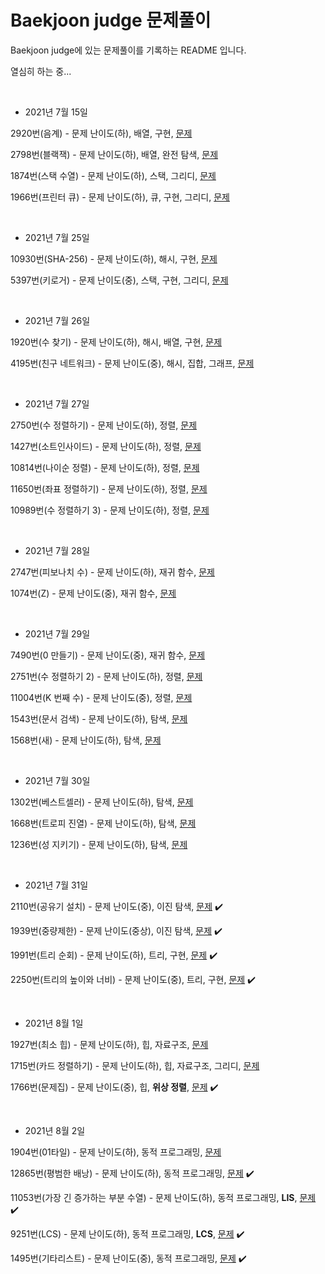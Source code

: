 # Baekjoon judge 문제풀이



Baekjoon judge에 있는 문제풀이를 기록하는 README 입니다.

열심히 하는 중...



<br/>

* 2021년 7월 15일

2920번(음계) - 문제 난이도(하), 배열, 구현, [문제](https://www.acmicpc.net/problem/2920) 

2798번(블랙잭) - 문제 난이도(하), 배열, 완전 탐색, [문제](https://www.acmicpc.net/problem/2798)

1874번(스택 수열) - 문제 난이도(하), 스택, 그리디, [문제](https://www.acmicpc.net/problem/1874)

1966번(프린터 큐) - 문제 난이도(하), 큐, 구현, 그리디, [문제](https://www.acmicpc.net/problem/1966)

<br/>

* 2021년 7월 25일

10930번(SHA-256) - 문제 난이도(하), 해시, 구현, [문제](https://www.acmicpc.net/problem/10930)

5397번(키로거) - 문제 난이도(중), 스택, 구현, 그리디, [문제](https://www.acmicpc.net/problem/5397)

<br/>

* 2021년 7월 26일

1920번(수 찾기) - 문제 난이도(하), 해시, 배열, 구현, [문제](https://www.acmicpc.net/problem/1920)

4195번(친구 네트워크) - 문제 난이도(중), 해시, 집합, 그래프, [문제](https://www.acmicpc.net/problem/4195)

<br/>



* 2021년 7월 27일

2750번(수 정렬하기) - 문제 난이도(하), 정렬, [문제](https://www.acmicpc.net/problem/2750)

1427번(소트인사이드) - 문제 난이도(하), 정렬, [문제](https://www.acmicpc.net/problem/1427) 

10814번(나이순 정렬) - 문제 난이도(하), 정렬, [문제](https://www.acmicpc.net/problem/10814)

11650번(좌표 정렬하기) - 문제 난이도(하), 정렬, [문제](https://www.acmicpc.net/problem/11650)

10989번(수 정렬하기 3) - 문제 난이도(하), 정렬, [문제](https://www.acmicpc.net/problem/10989)

<br/>

* 2021년 7월 28일

2747번(피보나치 수) - 문제 난이도(하), 재귀 함수, [문제](https://www.acmicpc.net/problem/2747)

1074번(Z) - 문제 난이도(중), 재귀 함수, [문제](https://www.acmicpc.net/problem/1074)

<br/>

* 2021년 7월 29일

7490번(0 만들기) - 문제 난이도(중), 재귀 함수, [문제](https://www.acmicpc.net/problem/7490)

2751번(수 정렬하기 2) - 문제 난이도(하), 정렬, [문제](https://www.acmicpc.net/problem/2751)

11004번(K 번째 수) - 문제 난이도(중), 정렬, [문제](https://www.acmicpc.net/problem/11004)

1543번(문서 검색) - 문제 난이도(하), 탐색, [문제](https://www.acmicpc.net/problem/1543)

1568번(새) - 문제 난이도(하), 탐색, [문제](https://www.acmicpc.net/problem/1568)

<br/>

* 2021년 7월 30일

1302번(베스트셀러) - 문제 난이도(하), 탐색, [문제](https://www.acmicpc.net/problem/1302)

1668번(트로피 진열) - 문제 난이도(하), 탐색, [문제](https://www.acmicpc.net/problem/1668)

1236번(성 지키기) - 문제 난이도(하), 탐색, [문제](https://www.acmicpc.net/problem/1236)

<br/>

* 2021년 7월 31일

2110번(공유기 설치) - 문제 난이도(중), 이진 탐색, [문제](https://www.acmicpc.net/problem/2110) :heavy_check_mark:

1939번(중량제한) - 문제 난이도(중상), 이진 탐색, [문제](https://www.acmicpc.net/problem/1939) :heavy_check_mark:

1991번(트리 순회) - 문제 난이도(하), 트리, 구현, [문제](https://www.acmicpc.net/problem/1991) :heavy_check_mark:

2250번(트리의 높이와 너비) - 문제 난이도(중), 트리, 구현, [문제](https://www.acmicpc.net/problem/2250) :heavy_check_mark:

 <br/>

* 2021년 8월 1일

1927번(최소 힙) - 문제 난이도(하), 힙, 자료구조, [문제](https://www.acmicpc.net/problem/1927)

1715번(카드 정렬하기) - 문제 난이도(하), 힙, 자료구조, 그리디, [문제](https://www.acmicpc.net/problem/1715)

1766번(문제집) - 문제 난이도(중), 힙, **위상 정렬**, [문제](https://www.acmicpc.net/problem/1766) :heavy_check_mark:

<br/>

* 2021년 8월 2일

1904번(01타일) - 문제 난이도(하), 동적 프로그래밍, [문제](https://www.acmicpc.net/problem/1904)

12865번(평범한 배낭) - 문제 난이도(하), 동적 프로그래밍, [문제](https://www.acmicpc.net/problem/12865) :heavy_check_mark:

11053번(가장 긴 증가하는 부분 수열) - 문제 난이도(하), 동적 프로그래밍, **LIS**, [문제](https://www.acmicpc.net/problem/11053) :heavy_check_mark:

9251번(LCS) - 문제 난이도(하), 동적 프로그래밍, **LCS**, [문제](https://www.acmicpc.net/problem/9251) :heavy_check_mark:

1495번(기타리스트) - 문제 난이도(중), 동적 프로그래밍, [문제](https://www.acmicpc.net/problem/1495) :heavy_check_mark:

<br/>

